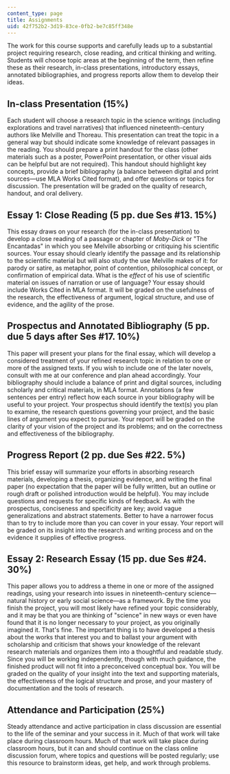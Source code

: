 ```yaml
---
content_type: page
title: Assignments
uid: 42f752b2-3d19-83ce-0fb2-be7c85ff348e
---
```


The work for this course supports and carefully leads up to a substantial project requiring research, close reading, and critical thinking and writing. Students will choose topic areas at the beginning of the term, then refine these as their research, in-class presentations, introductory essays, annotated bibliographies, and progress reports allow them to develop their ideas.

In-class Presentation (15%)
---------------------------

Each student will choose a research topic in the science writings (including explorations and travel narratives) that influenced nineteenth-century authors like Melville and Thoreau. This presentation can treat the topic in a general way but should indicate some knowledge of relevant passages in the reading. You should prepare a print handout for the class (other materials such as a poster, PowerPoint presentation, or other visual aids can be helpful but are not required). This handout should highlight key concepts, provide a brief bibliography (a balance between digital and print sources—use MLA Works Cited format), and offer questions or topics for discussion. The presentation will be graded on the quality of research, handout, and oral delivery.

Essay 1: Close Reading (5 pp. due Ses #13. 15%)
-----------------------------------------------

This essay draws on your research (for the in-class presentation) to develop a close reading of a passage or chapter of _Moby-Dick_ or "The Encantadas" in which you see Melville absorbing or critiquing his scientific sources. Your essay should clearly identify the passage and its relationship to the scientific material but will also study the use Melville makes of it: for parody or satire, as metaphor, point of contention, philosophical concept, or confirmation of empirical data. What is the _effect_ of his use of scientific material on issues of narration or use of language? Your essay should include Works Cited in MLA format. It will be graded on the usefulness of the research, the effectiveness of argument, logical structure, and use of evidence, and the agility of the prose.

Prospectus and Annotated Bibliography (5 pp. due 5 days after Ses #17. 10%)
---------------------------------------------------------------------------

This paper will present your plans for the final essay, which will develop a considered treatment of your refined research topic in relation to one or more of the assigned texts. If you wish to include one of the later novels, consult with me at our conference and plan ahead accordingly. Your bibliography should include a balance of print and digital sources, including scholarly and critical materials, in MLA format. Annotations (a few sentences per entry) reflect how each source in your bibliography will be useful to your project. Your prospectus should identify the text(s) you plan to examine, the research questions governing your project, and the basic lines of argument you expect to pursue. Your report will be graded on the clarity of your vision of the project and its problems; and on the correctness and effectiveness of the bibliography.

Progress Report (2 pp. due Ses #22. 5%)
---------------------------------------

This brief essay will summarize your efforts in absorbing research materials, developing a thesis, organizing evidence, and writing the final paper (no expectation that the paper will be fully written, but an outline or rough draft or polished introduction would be helpful). You may include questions and requests for specific kinds of feedback. As with the prospectus, conciseness and specificity are key; avoid vague generalizations and abstract statements. Better to have a narrower focus than to try to include more than you can cover in your essay. Your report will be graded on its insight into the research and writing process and on the evidence it supplies of effective progress.

Essay 2: Research Essay (15 pp. due Ses #24. 30%)
-------------------------------------------------

This paper allows you to address a theme in one or more of the assigned readings, using your research into issues in nineteenth-century science—natural history or early social science—as a framework. By the time you finish the project, you will most likely have refined your topic considerably, and it may be that you are thinking of "science" in new ways or even have found that it is no longer necessary to your project, as you originally imagined it. That's fine. The important thing is to have developed a thesis about the works that interest you and to ballast your argument with scholarship and criticism that shows your knowledge of the relevant research materials and organizes them into a thoughtful and readable study. Since you will be working independently, though with much guidance, the finished product will not fit into a preconceived conceptual box. You will be graded on the quality of your insight into the text and supporting materials, the effectiveness of the logical structure and prose, and your mastery of documentation and the tools of research.

Attendance and Participation (25%)
----------------------------------

Steady attendance and active participation in class discussion are essential to the life of the seminar and your success in it. Much of that work will take place during classroom hours. Much of that work will take place during classroom hours, but it can and should continue on the class online discussion forum, where topics and questions will be posted regularly; use this resource to brainstorm ideas, get help, and work through problems.